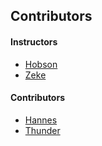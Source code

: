 ## Contributors

#### Instructors

- [Hobson](http://hobsonlane.com)
- [Zeke](http://ze6ke.com)

#### Contributors

- [Hannes](http://hanneshapke.github.io)
- [Thunder](http://thundershiviah@github.io)